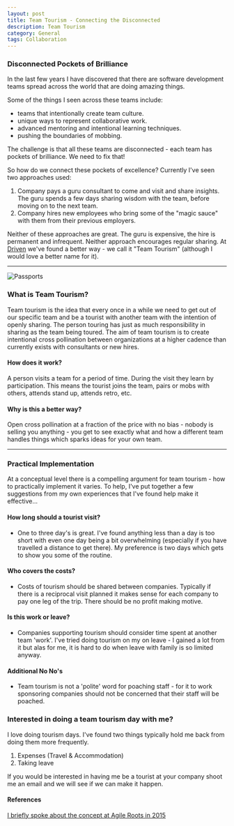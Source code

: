```yaml
---
layout: post
title: Team Tourism - Connecting the Disconnected
description: Team Tourism
category: General
tags: Collaboration
---
```

### Disconnected Pockets of Brilliance ###

In the last few years I have discovered that there are software development teams spread across the world that are doing amazing things.

Some of the things I seen across these teams include:

- teams that intentionally create team culture.  
- unique ways to represent collaborative work.  
- advanced mentoring and intentional learning techniques.  
- pushing the boundaries of mobbing.  

The challenge is that all these teams are disconnected - each team has pockets of brilliance. We need to fix that!

So how do we connect these pockets of excellence? Currently I've seen two approaches used:  

1) Company pays a guru consultant to come and visit and share insights. The guru spends a few days sharing wisdom with the team, before moving on to the next team.  
2) Company hires new employees who bring some of the "magic sauce" with them from their previous employers.  

Neither of these approaches are great. The guru is expensive, the hire is permanent and infrequent. Neither approach encourages regular sharing. At [Driven](http://drivenalliance.com/) we've found a better way - we call it "Team Tourism" (although I would love a better name for it).

---------------------------------------------------------------------------------------

<img class="img-responsive center-block" alt="Passports" src="{{ site.url }}/assets/images/Team-Tourism-Passports.jpg">

### What is Team Tourism? ###

Team tourism is the idea that every once in a while we need to get out of our specific team and be a tourist with another team with the intention of openly sharing. The person touring has just as much responsibility in sharing as the team being toured. The aim of team tourism is to create intentional cross pollination between organizations at a higher cadence than currently exists with consultants or new hires.

#### How does it work? ####

A person visits a team for a period of time. During the visit they learn by participation. This means the tourist joins the team, pairs or mobs with others, attends stand up, attends retro, etc.

#### Why is this a better way? ####

Open cross pollination at a fraction of the price with no bias - nobody is selling you anything - you get to see exactly what and how a different team handles things which sparks ideas for your own team.

---------------------------------------------------------------------------------------

### Practical Implementation ###

At a conceptual level there is a compelling argument for team tourism - how to practically implement it varies. To help, I've put together a few suggestions from my own experiences that I've found  help make it effective...   

#### How long should a tourist visit? ####

- One to three day's is great. I've found anything less than a day is too short with even one day being a bit overwhelming (especially if you have travelled a distance to get there). My preference is two days which gets to show you some of the routine.

#### Who covers the costs? ####

- Costs of tourism should be shared between companies. Typically if there is a reciprocal visit planned it makes sense for each company to pay one leg of the trip. There should be no profit making motive.

#### Is this work or leave? ####

- Companies supporting tourism should consider time spent at another team 'work'. I've tried doing tourism on my on leave - I gained a lot from it but alas for me, it is hard to do when leave with family is so limited anyway.  

#### Additional No No's ####

- Team tourism is not a 'polite' word for poaching staff - for it to work sponsoring companies should not be concerned that their staff will be poached.  

### Interested in doing a team tourism day with me? ###

I love doing tourism days. I've found two things typically hold me back from doing them more frequently.

1) Expenses (Travel & Accommodation)  
2) Taking leave  

If you would be interested in having me be a tourist at your company shoot me an email and we will see if we can make it happen.  

#### References ####

[I briefly spoke about the concept at Agile Roots in 2015](http://www.agileroots.com/)  
